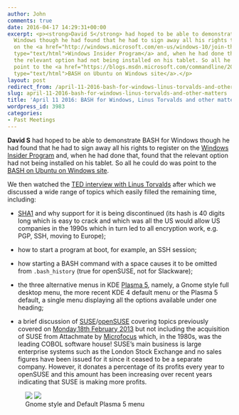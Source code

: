 ```yaml
---
author: John
comments: true
date: 2016-04-17 14:29:31+00:00
excerpt: <p><strong>David S</strong> had hoped to be able to demonstrate BASH for
  Windows though he had found that he had to sign away all his rights to register
  on the <a href="http://windows.microsoft.com/en-us/windows-10/join-the-windows-insider-program"
  type="text/html">Windows Insider Program</a> and, when he had done that, found that
  the relevant option had not being installed on his tablet. So all he could do was
  point to the <a href="https://blogs.msdn.microsoft.com/commandline/2016/04/06/bash-on-ubuntu-on-windows-download-now-3/"
  type="text/html">BASH on Ubuntu on Windows site</a>.</p>
layout: post
redirect_from: /april-11-2016-bash-for-windows-linus-torvalds-and-other-matters
slug: april-11-2016-bash-for-windows-linus-torvalds-and-other-matters
title: 'April 11 2016: BASH for Windows, Linus Torvalds and other matters'
wordpress_id: 3983
categories:
- Past Meetings
---
```


**David S** had hoped to be able to demonstrate BASH for Windows though he had found that he had to sign away all his rights to register on the [Windows Insider Program](http://windows.microsoft.com/en-us/windows-10/join-the-windows-insider-program) and, when he had done that, found that the relevant option had not being installed on his tablet. So all he could do was point to the [BASH on Ubuntu on Windows site](https://blogs.msdn.microsoft.com/commandline/2016/04/06/bash-on-ubuntu-on-windows-download-now-3/).




We then watched the [TED interview with Linus Torvalds](https://www.ted.com/talks/linus_torvalds_the_mind_behind_linux) after which we discussed a wide range of topics which easily filled the remaining time, including:






  * [SHA1](https://en.wikipedia.org/wiki/SHA-1) and why support for it is being discontinued (its hash is 40 digits long which is easy to crack and which was all the US would allow US companies in the 1990s which in turn led to all encryption work, e.g. PGP, SSH, moving to Europe);


  * how to start a program at boot, for example, an SSH session;


  * how starting a BASH command with a space causes it to be omitted from `.bash_history` (true for openSUSE, not for Slackware);


  * the three alternative menus in KDE [Plasma 5](https://community.kde.org/Plasma), namely, a Gnome style full desktop menu, the more recent KDE 4 default menu or the Plasma 5 default, a single menu displaying all the options available under one heading;


  * a brief discussion of [SUSE](https://www.suse.com/)/[openSUSE](https://www.opensuse.org/) covering topics previously covered on [Monday,18th February 2013](http://www.bradlug.co.uk/february-18th-2013-memtest86-fablab-bcb-and-suse/suse_02_12/) but not including the acquisition of SUSE from Attachmate by [Microfocus](https://www.microfocus.com/) which, in the 1980s, was the leading COBOL software house! SUSE’s main business is large enterprise systems such as the London Stock Exchange and no sales figures have been issued for it since it ceased to be a separate company. However, it donates a percentage of its profits every year to openSUSE and this amount has been increasing over recent years indicating that SUSE is making more profits.

<figure>
<img src="http://www.bradlug.co.uk/blogs/2016/04/17/images/Gnome_style_396px.png" >
<img src="http://www.bradlug.co.uk/blogs/2016/04/17/images/Plasma_default_384px.png" >
<figcaption>Gnome style and Default Plasma 5 menu</figcaption>
</figure>






